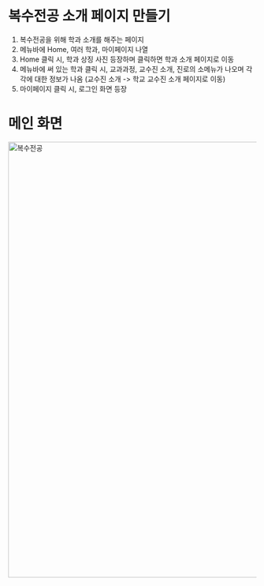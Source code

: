 # 복수전공 소개 페이지 만들기

1. 복수전공을 위해 학과 소개를 해주는 페이지
2. 메뉴바에 Home, 여러 학과, 마이페이지 나열
3. Home 클릭 시, 학과 상징 사진 등장하며 클릭하면 학과 소개 페이지로 이동
4. 메뉴바에 써 있는 학과 클릭 시, 교과과정, 교수진 소개, 진로의 소메뉴가 나오며 각각에 대한 정보가 나옴 (교수진 소개 -> 학교 교수진 소개 페이지로 이동)
5. 마이페이지 클릭 시, 로그인 화면 등장

# 메인 화면
<img width="884" alt="복수전공" src="https://user-images.githubusercontent.com/68580694/126661623-1df5b6b3-0d37-419c-8541-e851cb02cfcf.png">
